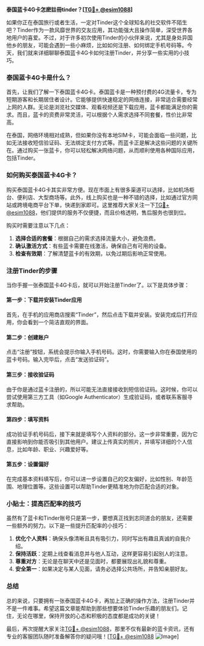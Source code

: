 **泰国蓝卡4G卡怎麽註冊tinder？[[TG💪+ @esim1088](https://t.me/s/esim1088)]**

如果你正在泰国旅行或者生活，一定对Tinder这个全球知名的社交软件不陌生吧？Tinder作为一款风靡世界的交友应用，其功能强大且操作简单，深受世界各地用户的喜爱。不过，对于许多初次使用Tinder的小伙伴来说，尤其是身处异国他乡的朋友，可能会遇到一些小麻烦，比如如何注册、如何绑定手机号码等。今天，我们就来详细聊聊泰国蓝卡4G卡如何注册Tinder，并分享一些实用的小技巧。

### 泰国蓝卡4G卡是什么？

首先，让我们了解一下泰国蓝卡4G卡。泰国蓝卡是一种预付费的4G流量卡，专为短期游客和长期居住者设计。它能够提供快速稳定的网络连接，非常适合需要经常上网的人群。无论是浏览社交媒体、观看视频还是下载应用，蓝卡都能满足你的需求。而且，蓝卡的资费非常灵活，可以根据个人需求选择不同套餐，性价比非常高。

在泰国，网络环境相对成熟，但如果你没有本地SIM卡，可能会面临一些问题，比如无法接收短信验证码、无法绑定支付方式等。而蓝卡正是解决这些问题的关键所在。通过购买一张蓝卡，你可以轻松解决网络问题，从而顺利使用各种国际应用，包括Tinder。

### 如何购买泰国蓝卡4G卡？

购买泰国蓝卡4G卡其实非常方便。现在市面上有很多渠道可以选择，比如机场柜台、便利店、大型商场等。此外，线上购买也是一种不错的选择，比如通过官方网站或跨境电商平台下单，快递到家即可。这里推荐大家关注一下[TG💪+ @esim1088](https://t.me/s/esim1088)，他们提供的服务不仅便捷，而且价格透明，售后服务也很到位。

购买时需要注意以下几点：
1. **选择合适的套餐**：根据自己的需求选择流量大小，避免浪费。
2. **确认激活方式**：有些蓝卡需要在线激活，确保自己有可用的设备。
3. **检查有效期**：了解清楚蓝卡的有效期，以免过期后影响正常使用。

### 注册Tinder的步骤

当你手握一张泰国蓝卡4G卡后，就可以开始注册Tinder了。以下是具体步骤：

#### 第一步：下载并安装Tinder应用
首先，在手机的应用商店搜索“Tinder”，然后点击下载并安装。安装完成后打开应用，你会看到一个简洁直观的界面。

#### 第二步：创建账户
点击“注册”按钮，系统会提示你输入手机号码。这时，你需要输入你在泰国使用的蓝卡号码。输入完毕后，点击“发送验证码”。

#### 第三步：接收验证码
由于你是通过蓝卡注册的，所以可能无法直接接收到短信验证码。这时候，你可以尝试使用第三方工具（如Google Authenticator）生成验证码，或者联系客服寻求帮助。

#### 第四步：填写资料
成功验证手机号码后，接下来就是填写个人资料的部分。这一步非常重要，因为它直接影响到你能否吸引到其他用户。建议上传真实的照片，并填写详细的个人信息，比如年龄、职业、兴趣爱好等。

#### 第五步：设置偏好
在完成基本资料填写后，你可以进一步设置自己的交友偏好，比如性别、年龄范围、地理位置等。这些设置可以帮助Tinder更精准地为你匹配合适的对象。

### 小贴士：提高匹配率的技巧

虽然有了蓝卡和Tinder账号只是第一步，要想真正找到志同道合的朋友，还需要一些额外的努力。以下是一些提升匹配率的小技巧：

1. **优化个人资料**：确保头像清晰且具有吸引力，同时写出有趣且真诚的自我介绍。
2. **保持活跃**：定期上线查看消息并与他人互动，这样更容易引起别人的注意。
3. **尊重对方**：无论是在聊天中还是见面时，都要展现出礼貌和尊重。
4. **安全第一**：如果决定与某人见面，请务必选择公共场所，并告知亲朋好友。

### 总结

总的来说，只要拥有一张泰国蓝卡4G卡，再加上正确的操作方法，注册Tinder并不是一件难事。希望这篇文章能帮助到那些想要体验Tinder乐趣的朋友们。记住，无论在哪里，保持开放的心态和积极的态度都是成功的关键！

最后，再次提醒大家关注[TG💪+ @esim1088](https://t.me/s/esim1088)，那里不仅有最新的蓝卡资讯，还有专业的客服团队随时准备解答你的疑问哦！[[TG💪+ @esim1088](https://t.me/s/esim1088) ![Image](https://i.postimg.cc/4NQfJmqS/Snipaste-2025-05-13-00-14-12.png)]